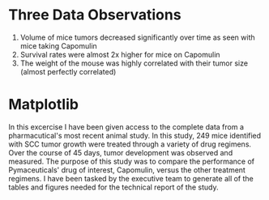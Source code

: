 # Three Data Observations
1. Volume of mice tumors decreased significantly over time as seen with mice taking Capomulin
2. Survival rates were almost 2x higher for mice on Capomulin
3. The weight of the mouse was highly correlated with their tumor size (almost perfectly correlated)

# Matplotlib
In this excercise I have been given access to the complete data from a pharmacutical's most recent animal study. In this study, 249 mice identified with SCC tumor growth were treated through a variety of drug regimens. Over the course of 45 days, tumor development was observed and measured. The purpose of this study was to compare the performance of Pymaceuticals' drug of interest, Capomulin, versus the other treatment regimens. I have been tasked by the executive team to generate all of the tables and figures needed for the technical report of the study. 
